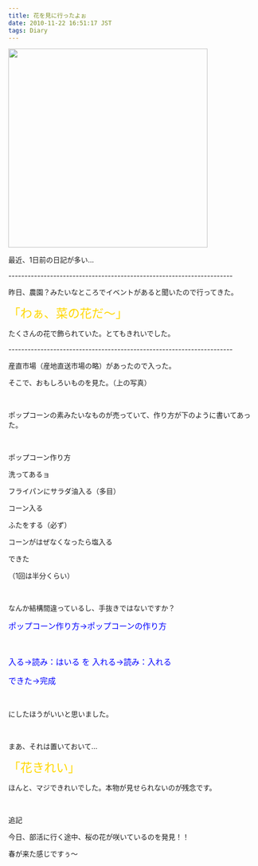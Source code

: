 ```yaml
---
title: 花を見に行ったよぉ
date: 2010-11-22 16:51:17 JST
tags: Diary
---
```

<p><a href="http://picasaweb.google.com/lh/photo/1rWlK1yiKkrze1DvLaMc1g?feat=embedwebsite"><img src="http://lh3.ggpht.com/_k8x9PZSlKHk/S7k7dqwjRqI/AAAAAAAAAQ8/859ABThOwIw/s800/o0800120010170035877.jpg" alt="" width="400" /></a></p>
<p>最近、1日前の日記が多い…</p>
<p>----------------------------------------------------------------------</p>
<p>昨日、農園？みたいなところでイベントがあると聞いたので行ってきた。</p>
<p><span style="font-size: x-large;"><span style="color: #ffd700;">「わぁ、菜の花だ～」</span></span></p>
<p>たくさんの花で飾られていた。とてもきれいでした。</p>
<p>----------------------------------------------------------------------</p>
<p>産直市場（産地直送市場の略）があったので入った。</p>
<p>そこで、おもしろいものを見た。（上の写真）</p>
<p>&nbsp;</p>
<p>ポップコーンの素みたいなものが売っていて、作り方が下のように書いてあった。</p>
<p>&nbsp;</p>
<p>ポップコーン作り方</p>
<p>洗ってあるョ</p>
<p>フライパンにサラダ油入る（多目）</p>
<p>コーン入る</p>
<p>ふたをする（必ず）</p>
<p>コーンがはぜなくなったら塩入る</p>
<p>できた</p>
<p>（1回は半分くらい）</p>
<p>&nbsp;</p>
<p>なんか結構間違っているし、手抜きではないですか？</p>
<p><span style="color: #0000ff;"><span style="font-size: medium;">ポップコーン作り方→ポップコーンの作り方</span></span></p>
<p><span style="color: #0000ff;"><span style="font-size: medium;"><br /></span></span></p>
<p><span style="color: #0000ff;"><span style="font-size: medium;">入る→読み：はいる&nbsp;</span></span><span style="color: #0000ff; line-height: 22px; font-size: medium;">を&nbsp;</span><span style="color: #0000ff;"><span style="font-size: medium;">入</span></span><span style="color: #0000ff;"><span style="font-size: medium;">れる→読み：入れる</span></span></p>
<p><span style="color: #0000ff;"><span style="font-size: medium;">できた→完成</span></span></p>
<p>&nbsp;</p>
<p>にしたほうがいいと思いました。</p>
<p>&nbsp;</p>
<p>まあ、それは置いておいて…</p>
<p><span style="font-size: x-large;"><span style="color: #ffd700;">「花きれい」</span></span></p>
<p>ほんと、マジできれいでした。本物が見せられないのが残念です。</p>
<p>&nbsp;</p>
<p>追記</p>
<p>今日、部活に行く途中、桜の花が咲いているのを発見！！</p>
<p>春が来た感じですぅ～</p>
